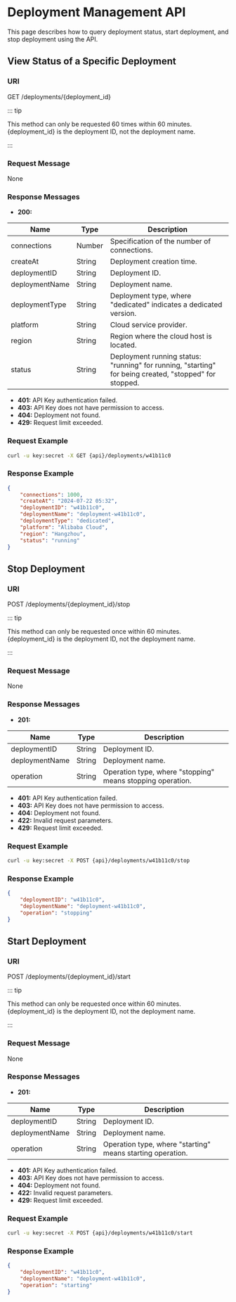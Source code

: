 # Deployment Management API

This page describes how to query deployment status, start deployment, and stop deployment using the API.

## View Status of a Specific Deployment

### URI

GET /deployments/{deployment_id}

::: tip

This method can only be requested 60 times within 60 minutes. {deployment_id} is the deployment ID, not the deployment name. 

:::

### Request Message

None

### Response Messages

- **200:**

| Name           | Type   | Description                                                  |
| -------------- | ------ | ------------------------------------------------------------ |
| connections    | Number | Specification of the number of connections.                  |
| createAt       | String | Deployment creation time.                                    |
| deploymentID   | String | Deployment ID.                                               |
| deploymentName | String | Deployment name.                                             |
| deploymentType | String | Deployment type, where "dedicated" indicates a dedicated version. |
| platform       | String | Cloud service provider.                                      |
| region         | String | Region where the cloud host is located.                      |
| status         | String | Deployment running status: "running" for running, "starting" for being created, "stopped" for stopped. |

- **401:** API Key authentication failed.
- **403:** API Key does not have permission to access.
- **404:** Deployment not found.
- **429:** Request limit exceeded.

### Request Example

```bash
curl -u key:secret -X GET {api}/deployments/w41b11c0
```

### Response Example

```json
{
    "connections": 1000,
    "createAt": "2024-07-22 05:32",
    "deploymentID": "w41b11c0",
    "deploymentName": "deployment-w41b11c0",
    "deploymentType": "dedicated",
    "platform": "Alibaba Cloud",
    "region": "Hangzhou",
    "status": "running"
}
```

## Stop Deployment

### URI

POST /deployments/{deployment_id}/stop

::: tip

This method can only be requested once within 60 minutes. {deployment_id} is the deployment ID, not the deployment name. 

:::

### Request Message

None

### Response Messages

- **201:**

| Name           | Type   | Description                                                |
| -------------- | ------ | ---------------------------------------------------------- |
| deploymentID   | String | Deployment ID.                                             |
| deploymentName | String | Deployment name.                                           |
| operation      | String | Operation type, where "stopping" means stopping operation. |

- **401:** API Key authentication failed.
- **403:** API Key does not have permission to access.
- **404:** Deployment not found.
- **422:** Invalid request parameters.
- **429:** Request limit exceeded.

### Request Example

```bash
curl -u key:secret -X POST {api}/deployments/w41b11c0/stop
```

### Response Example

```json
{
    "deploymentID": "w41b11c0",
    "deploymentName": "deployment-w41b11c0",
    "operation": "stopping"
}
```

## Start Deployment

### URI

POST /deployments/{deployment_id}/start

::: tip

This method can only be requested once within 60 minutes. {deployment_id} is the deployment ID, not the deployment name. 

:::

### Request Message

None

### Response Messages

- **201:**

| Name           | Type   | Description                                                |
| -------------- | ------ | ---------------------------------------------------------- |
| deploymentID   | String | Deployment ID.                                             |
| deploymentName | String | Deployment name.                                           |
| operation      | String | Operation type, where "starting" means starting operation. |

- **401:** API Key authentication failed.
- **403:** API Key does not have permission to access.
- **404:** Deployment not found.
- **422:** Invalid request parameters.
- **429:** Request limit exceeded.

### Request Example

```bash
curl -u key:secret -X POST {api}/deployments/w41b11c0/start
```

### Response Example

```json
{
    "deploymentID": "w41b11c0",
    "deploymentName": "deployment-w41b11c0",
    "operation": "starting"
}
```
